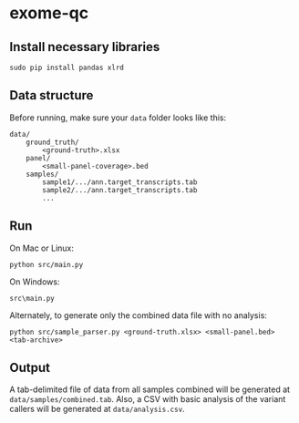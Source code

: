 # exome-qc

## Install necessary libraries

`sudo pip install pandas xlrd`

## Data structure

Before running, make sure your `data` folder looks like this:

```
data/
    ground_truth/
        <ground-truth>.xlsx
    panel/
        <small-panel-coverage>.bed
    samples/
        sample1/.../ann.target_transcripts.tab
        sample2/.../ann.target_transcripts.tab
        ...
```

## Run

On Mac or Linux:

`python src/main.py`

On Windows:

`src\main.py`

Alternately, to generate only the combined data file with no analysis:

`python src/sample_parser.py <ground-truth.xlsx> <small-panel.bed> <tab-archive>`

## Output

A tab-delimited file of data from all samples combined will be generated at `data/samples/combined.tab`. Also, a CSV with basic analysis of the variant callers will be generated at `data/analysis.csv`.
